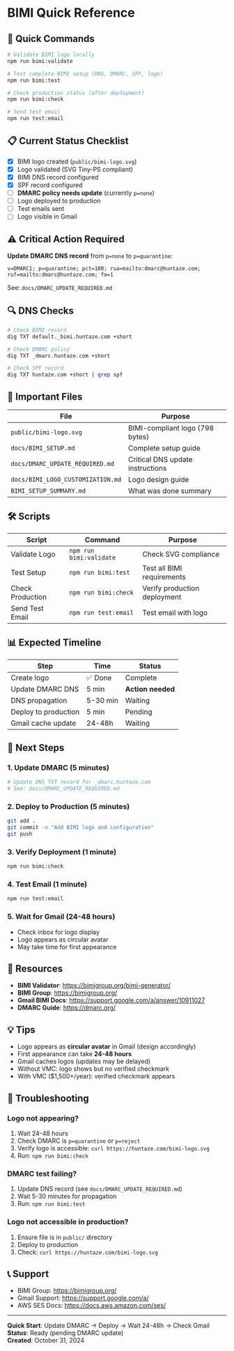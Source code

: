 # BIMI Quick Reference

## 🚀 Quick Commands

```bash
# Validate BIMI logo locally
npm run bimi:validate

# Test complete BIMI setup (DNS, DMARC, SPF, logo)
npm run bimi:test

# Check production status (after deployment)
npm run bimi:check

# Send test email
npm run test:email
```

## 📋 Current Status Checklist

- [x] BIMI logo created (`public/bimi-logo.svg`)
- [x] Logo validated (SVG Tiny-PS compliant)
- [x] BIMI DNS record configured
- [x] SPF record configured
- [ ] **DMARC policy needs update** (currently `p=none`)
- [ ] Logo deployed to production
- [ ] Test emails sent
- [ ] Logo visible in Gmail

## ⚠️ Critical Action Required

**Update DMARC DNS record** from `p=none` to `p=quarantine`:

```
v=DMARC1; p=quarantine; pct=100; rua=mailto:dmarc@huntaze.com; ruf=mailto:dmarc@huntaze.com; fo=1
```

See: `docs/DMARC_UPDATE_REQUIRED.md`

## 🔍 DNS Checks

```bash
# Check BIMI record
dig TXT default._bimi.huntaze.com +short

# Check DMARC policy
dig TXT _dmarc.huntaze.com +short

# Check SPF record
dig TXT huntaze.com +short | grep spf
```

## 📁 Important Files

| File | Purpose |
|------|---------|
| `public/bimi-logo.svg` | BIMI-compliant logo (798 bytes) |
| `docs/BIMI_SETUP.md` | Complete setup guide |
| `docs/DMARC_UPDATE_REQUIRED.md` | Critical DNS update instructions |
| `docs/BIMI_LOGO_CUSTOMIZATION.md` | Logo design guide |
| `BIMI_SETUP_SUMMARY.md` | What was done summary |

## 🛠️ Scripts

| Script | Command | Purpose |
|--------|---------|---------|
| Validate Logo | `npm run bimi:validate` | Check SVG compliance |
| Test Setup | `npm run bimi:test` | Test all BIMI requirements |
| Check Production | `npm run bimi:check` | Verify production deployment |
| Send Test Email | `npm run test:email` | Test email with logo |

## 📊 Expected Timeline

| Step | Time | Status |
|------|------|--------|
| Create logo | ✅ Done | Complete |
| Update DMARC DNS | 5 min | **Action needed** |
| DNS propagation | 5-30 min | Waiting |
| Deploy to production | 5 min | Pending |
| Gmail cache update | 24-48h | Waiting |

## 🎯 Next Steps

### 1. Update DMARC (5 minutes)
```bash
# Update DNS TXT record for _dmarc.huntaze.com
# See: docs/DMARC_UPDATE_REQUIRED.md
```

### 2. Deploy to Production (5 minutes)
```bash
git add .
git commit -m "Add BIMI logo and configuration"
git push
```

### 3. Verify Deployment (1 minute)
```bash
npm run bimi:check
```

### 4. Test Email (1 minute)
```bash
npm run test:email
```

### 5. Wait for Gmail (24-48 hours)
- Check inbox for logo display
- Logo appears as circular avatar
- May take time for first appearance

## 🔗 Resources

- **BIMI Validator**: https://bimigroup.org/bimi-generator/
- **BIMI Group**: https://bimigroup.org/
- **Gmail BIMI Docs**: https://support.google.com/a/answer/10911027
- **DMARC Guide**: https://dmarc.org/

## 💡 Tips

- Logo appears as **circular avatar** in Gmail (design accordingly)
- First appearance can take **24-48 hours**
- Gmail caches logos (updates may be delayed)
- Without VMC: logo shows but no verified checkmark
- With VMC ($1,500+/year): verified checkmark appears

## 🐛 Troubleshooting

### Logo not appearing?
1. Wait 24-48 hours
2. Check DMARC is `p=quarantine` or `p=reject`
3. Verify logo is accessible: `curl https://huntaze.com/bimi-logo.svg`
4. Run: `npm run bimi:check`

### DMARC test failing?
1. Update DNS record (see `docs/DMARC_UPDATE_REQUIRED.md`)
2. Wait 5-30 minutes for propagation
3. Run: `npm run bimi:test`

### Logo not accessible in production?
1. Ensure file is in `public/` directory
2. Deploy to production
3. Check: `curl https://huntaze.com/bimi-logo.svg`

## 📞 Support

- BIMI Group: https://bimigroup.org/
- Gmail Support: https://support.google.com/a/
- AWS SES Docs: https://docs.aws.amazon.com/ses/

---

**Quick Start**: Update DMARC → Deploy → Wait 24-48h → Check Gmail  
**Status**: Ready (pending DMARC update)  
**Created**: October 31, 2024
